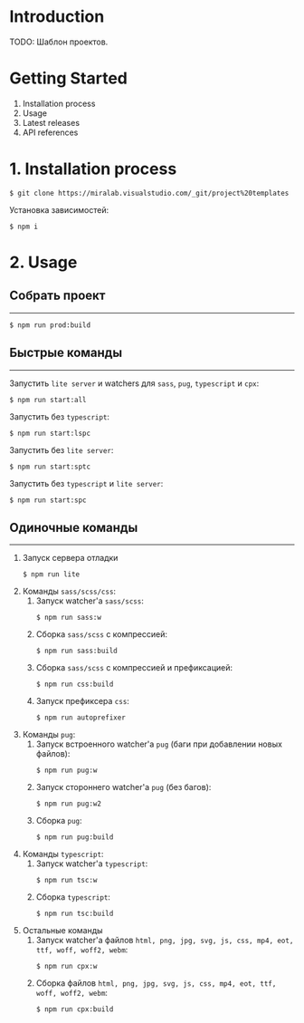 # Introduction
TODO: Шаблон проектов.

# Getting Started
1.	Installation process
2.	Usage
3.	Latest releases
4.	API references

# 1. Installation process
```
$ git clone https://miralab.visualstudio.com/_git/project%20templates
```
Установка зависимостей:
```
$ npm i
```

# 2. Usage
**Собрать проект**
-----------------------------------
***
```
$ npm run prod:build
```
**Быстрые команды**
-----------------------------------
***

Запустить ``lite server`` и watchers для ``sass``, ``pug``, ``typescript`` и ``cpx``:
```
$ npm run start:all
```
Запустить без ``typescript``:
```
$ npm run start:lspc
```
Запустить без ``lite server``:
```
$ npm run start:sptc
```
Запустить без ``typescript`` и ``lite server``:
```
$ npm run start:spc
```

**Одиночные команды**
-----------------------------------
***
1.  Запуск сервера отладки
    ```
    $ npm run lite
    ```
2. Команды ``sass/scss/css``:
    1.  Запуск watcher'а ``sass/scss``:
        ```
        $ npm run sass:w
        ```
    2.  Сборка ``sass/scss`` с компрессией:
        ```
        $ npm run sass:build
        ```
    3.  Сборка ``sass/scss`` с компрессией и префиксацией:
        ```
        $ npm run css:build
        ```
    4.  Запуск префиксера ``css``:
        ```
        $ npm run autoprefixer
        ```
3.  Команды ``pug``:
    1.  Запуск встроенного watcher'а ``pug`` (баги при добавлении новых файлов):
        ```
        $ npm run pug:w
        ```
    2.  Запуск стороннего watcher'а ``pug`` (без багов):
        ```
        $ npm run pug:w2
        ```
    3.  Сборка ``pug``:
        ```
        $ npm run pug:build
        ```
4.  Команды ``typescript``:
    1.  Запуск watcher'а ``typescript``:
        ```
        $ npm run tsc:w
        ```
    2.  Сборка ``typescript``:
        ```
        $ npm run tsc:build
        ```
5.  Остальные команды
    1.  Запуск watcher'а файлов ``html, png, jpg, svg, js, css, mp4, eot, ttf, woff, woff2, webm``:
        ```
        $ npm run cpx:w
        ```
    2.  Сборка файлов ``html, png, jpg, svg, js, css, mp4, eot, ttf, woff, woff2, webm``:
        ```
        $ npm run cpx:build
        ```